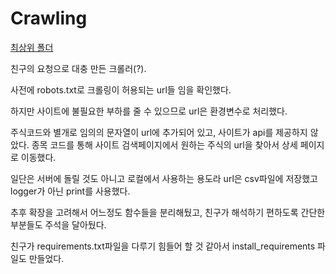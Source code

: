 # Crawling

[최상위 폴더](../../../README.md)



친구의 요청으로 대충 만든 크롤러(?).

사전에 robots.txt로 크롤링이 허용되는 url들 임을 확인했다. 

하지만 사이트에 불필요한 부하를 줄 수 있으므로 url은 환경변수로 처리했다.



주식코드와 별개로 임의의 문자열이 url에 추가되어 있고, 사이트가 api를 제공하지 않았다. 종목 코드를 통해 사이트 검색페이지에서 원하는 주식의 url을 찾아서 상세 페이지로 이동했다.

일단은 서버에 돌릴 것도 아니고 로컬에서 사용하는 용도라 url은 csv파일에 저장했고 logger가 아닌 print를 사용했다.

추후 확장을 고려해서 어느정도 함수들을 분리해뒀고, 친구가 해석하기 편하도록 간단한 부분들도 주석을 달아뒀다.

친구가 requirements.txt파일을 다루기 힘들어 할 것 같아서 install_requirements 파일도 만들었다.
